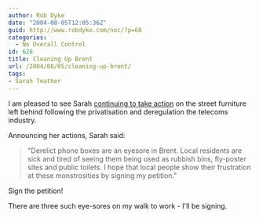 ```yaml
---
author: Rob Dyke
date: "2004-08-05T12:05:36Z"
guid: http://www.robdyke.com/noc/?p=68
categories:
  - No Overall Control
id: 626
title: Cleaning Up Brent
url: /2004/08/05/cleaning-up-brent/
tags:
- Sarah Teather
---
```

I am pleased to see Sarah [continuing to take action](http://www.brentlibdems.org.uk/news/147.html) on the street furniture left behind following the privatisation and deregulation the telecoms industry.

Announcing her actions, Sarah said:

> "Derelict phone boxes are an eyesore in Brent. Local residents are sick and tired of seeing them being used as rubbish bins, fly-poster sites and public toilets. I hope that local people show their frustration at these monstrosities by signing my petition."

Sign the petition!

There are three such eye-sores on my walk to work - I'll be signing.